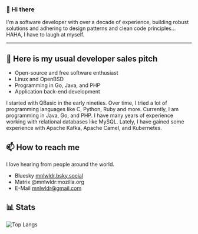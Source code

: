 ### 👋 Hi there 

I'm a software developer with over a decade of experience, building robust solutions and adhering to design patterns and clean code principles... HAHA, I have to laugh at myself. 

*******

## 🔭 Here is my usual developer sales pitch

* Open-source and free software enthusiast
* Linux and OpenBSD
* Programming in Go, Java, and PHP
* Application back-end development

I started with QBasic in the early nineties. Over time, I tried a lot of programming languages like C, Python, Ruby and more. Currently, I am programming in Java, Go, and PHP. I have many years of experience working with relational databases like MySQL. Lately, I have gained some experience with Apache Kafka, Apache Camel, and Kubernetes. 

## 📫 How to reach me

I love hearing from people around the world.

* Bluesky [mnlwldr.bsky.social](https://bsky.app/profile/mnlwldr.bsky.social)
* Matrix @mnlwldr:mozilla.org
* E-Mail [mnlwldr@gmail.com](mailto:mnlwldr@gmail.com)

## 📊 Stats

![Top Langs](https://github-readme-stats.vercel.app/api/top-langs/?username=mnlwldr&hide=html)
